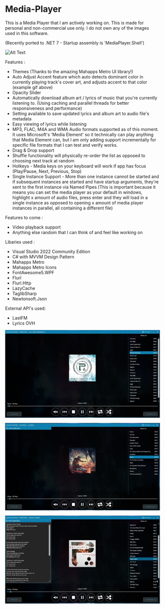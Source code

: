 # Media-Player

This is a Media Player that I am actively working on. This is made for personal and non-commercial use only. I do not own any of the images used in this software. 

(Recently ported to .NET 7 - Startup assembly is 'MediaPlayer.Shell')

![Alt Text](https://i.imgur.com/Xze4BCG.gif)

Features : 
- Themes (Thanks to the amazing Mahapps Metro UI library!)
- Auto Adjust Accent feature which auto detects dominant color in currently playing track's cover art, and adjusts accent to that color (example gif above)
- Opacity Slider
- Automatically download album art / lyrics of music that you're currently listening to. (Using caching and parallel threads for better responsiveness                   and performance)
- Setting available to save updated lyrics and album art to audio file's metadata
- Easy viewing of lyrics while listening
- MP3, FLAC, M4A and WMA Audio formats supported as of this moment. It uses Microsoft's 'Media Element' so it technically can play anything that Media Element can, but   I am only adding support incrementally for specific file formats that I can test and verify works.
- Drag & Drop support
- Shuffle functionality will physically re-order the list as opposed to choosing next track at random
- Hotkeys - Media keys on your keyboard will work if app has focus (Play/Pause, Next, Previous, Stop)
- Single Instance Support - More than one instance cannot be started and if subsequent instances are started and have startup arguments, they're sent to the first       instance via Named Pipes (This is important because it means you can set the media player as your default in windows, highlight x amount of audio files, press enter   and they will load in a single instance as opposed to opening x amount of media player instances in parallel, all containing a different file)

Features to come :

- Video playback support
- Anything else random that I can think of and feel like working on

Libaries used :

- Visual Studio 2022 Community Edition
- C# with MVVM Design Pattern
- Mahapps Metro 
- Mahapps Metro Icons
- FontAwesome5.WPF
- Flurl
- Flurl.Http
- LazyCache
- TaglibSharp
- Newtonsoft.Json

External API's used:
- LastFM
- Lyrics OVH

![Screenshot](./Screenshots/Main.JPG?raw=true "Screenshot")

![Screenshot - Lyrics Collapsed](./Screenshots/LyricsCollapsed.JPG?raw=true "Screenshot - Lyrics Collapsed")

![Screenshot - Lyrics Expanded](./Screenshots/LyricsExpanded.JPG?raw=true "Screenshot - Lyrics Expanded")
